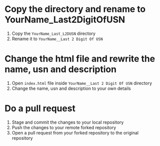 # Copy the directory and rename to YourName_Last2DigitOfUSN

1. Copy the `YourName_Last_L2DUSN` directory 
2. Rename it to `YourName__Last 2 Digit Of USN`

# Change the html file and rewrite the name, usn and description

1. Open `index.html` file inside `YourName__Last 2 Digit Of USN` directory
2. Change the name, usn and description to your own details

# Do a pull request

1. Stage and commit the changes to your local repository
2. Push the changes to your remote forked repository
3. Open a pull request from your forked repository to the original repository